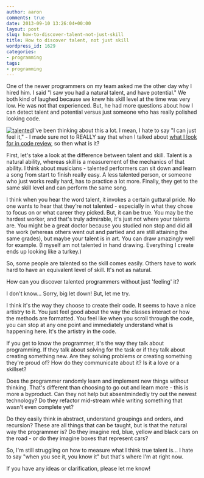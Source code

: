 ```yaml
---
author: aaron
comments: true
date: 2013-09-10 13:26:04+00:00
layout: post
slug: how-to-discover-talent-not-just-skill
title: How to discover talent, not just skill
wordpress_id: 1629
categories:
- programming
tags:
- programming
---
```


One of the newer programmers on my team asked me the other day why I hired him.  I said "I saw you had a natural talent, and have potential."  We both kind of laughed because we knew his skill level at the time was very low.  He was not that experienced.  But, he had more questions about how I can detect talent and potential versus just someone who has really polished looking code.

[![talented](http://aaronsaray.com/wp-content/uploads/2013/08/talented.jpg)](http://aaronsaray.com/wp-content/uploads/2013/08/talented.jpg)I've been thinking about this a lot.  I mean, I hate to say "I can just feel it," - I made sure not to REALLY say that when I talked about [what I look for in code review](http://aaronsaray.com/blog/2012/10/17/what-i-look-for-in-a-code-review/), so then what is it?

First, let's take a look at the difference between talent and skill.  Talent is a natural ability, whereas skill is a measurement of the mechanics of that ability.  I think about musicians - talented performers can sit down and learn a song from start to finish really easy.  A less talented person, or someone who just works really hard, has to practice a lot more.  Finally, they get to the same skill level and can perform the same song.  

I think when you hear the word talent, it invokes a certain guttural pride.  No one wants to hear that they're not talented - especially in what they chose to focus on or what career they picked.  But, it can be true.  You may be the hardest worker, and that's truly admirable, it's just not where your talents are.  You might be a great doctor because you studied non stop and did all the work (whereas others went out and partied and are still attaining the same grades), but maybe your talent is in art.  You can draw amazingly well for example.  (I myself am not talented in hand drawing.  Everything I create ends up looking like a turkey.)

So, some people are talented so the skill comes easily.  Others have to work hard to have an equivalent level of skill.  It's not as natural.

How can you discover talented programmers without just 'feeling' it?

I don't know...  Sorry, big let down!  But, let me try.

I think it's the way they choose to create their code.  It seems to have a nice artistry to it.  You just feel good about the way the classes interact or how the methods are formatted.  You feel like when you scroll through the code, you can stop at any one point and immediately understand what is happening here.  It's the artistry in the code.

If you get to know the programmer, it's the way they talk about programming.  If they talk about solving for the task or if they talk about creating something new.  Are they solving problems or creating something they're proud of?  How do they communicate about it?  Is it a love or a skillset?

Does the programmer randomly learn and implement new things without thinking.  That's different than choosing to go out and learn more - this is more a byproduct.  Can they not help but absentmindedly try out the newest technology?  Do they refactor mid-stream while writing something that wasn't even complete yet?  

Do they easily think in abstract, understand groupings and orders, and recursion?  These are all things that can be taught, but is that the natural way the programmer is?  Do they imagine red, blue, yellow and black cars on the road - or do they imagine boxes that represent cars?

So, I'm still struggling on how to measure what I think true talent is... I hate to say "when you see it, you know it" but that's where I'm at right now.

If you have any ideas or clarification, please let me know!
